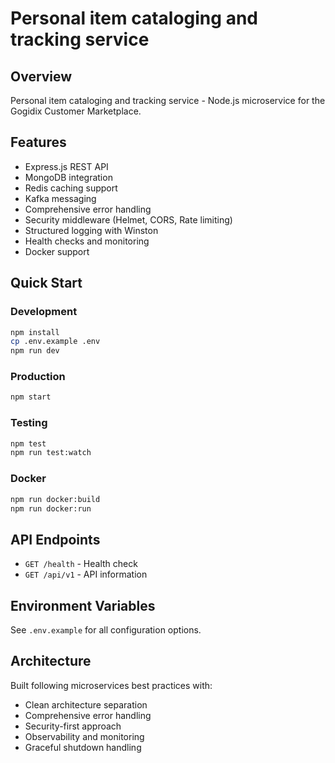 # Personal item cataloging and tracking service

## Overview
Personal item cataloging and tracking service - Node.js microservice for the Gogidix Customer Marketplace.

## Features
- Express.js REST API
- MongoDB integration
- Redis caching support
- Kafka messaging
- Comprehensive error handling
- Security middleware (Helmet, CORS, Rate limiting)
- Structured logging with Winston
- Health checks and monitoring
- Docker support

## Quick Start

### Development
```bash
npm install
cp .env.example .env
npm run dev
```

### Production
```bash
npm start
```

### Testing
```bash
npm test
npm run test:watch
```

### Docker
```bash
npm run docker:build
npm run docker:run
```

## API Endpoints
- `GET /health` - Health check
- `GET /api/v1` - API information

## Environment Variables
See `.env.example` for all configuration options.

## Architecture
Built following microservices best practices with:
- Clean architecture separation
- Comprehensive error handling
- Security-first approach
- Observability and monitoring
- Graceful shutdown handling
